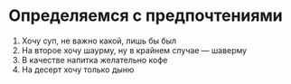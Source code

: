 # Определяемся с предпочтениями

<div class="number-blocks">

<v-clicks>

  1. Хочу суп, не важно какой, лишь&nbsp;бы был
  2. На второе хочу шаурму, ну в крайнем случае — шаверму
  3. В качестве напитка желательно кофе
  4. На десерт хочу только дыню 

</v-clicks>

</div>
